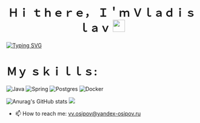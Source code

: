 <h1 align="center">Ｈｉ ｔｈｅｒｅ， Ｉ＇ｍ    Ｖｌａｄｉｓｌａｖ
<img src="https://github.com/blackcater/blackcater/raw/main/images/Hi.gif" height="32"/></h1>

<a href="https://git.io/typing-svg"><img src="https://readme-typing-svg.demolab.com?font=Fira+Code&weight=600&size=30&duration=10000&pause=5000&repeat=false&width=1500&height=100&lines=Java+developer+with+experience+in+implementing+projects+in+the+process+of+learning" alt="Typing SVG" /></a>

<h1 align="left">Ｍｙ ｓｋｉｌｌｓ:</h1>

![Java](https://img.shields.io/badge/java-%23ED8B00.svg?style=for-the-badge&logo=java&logoColor=white)
![Spring](https://img.shields.io/badge/spring-%236DB33F.svg?style=for-the-badge&logo=spring&logoColor=white)
![Postgres](https://img.shields.io/badge/postgres-%23316192.svg?style=for-the-badge&logo=postgresql&logoColor=white)
![Docker](https://img.shields.io/badge/docker-%230db7ed.svg?style=for-the-badge&logo=docker&logoColor=white)

![Anurag's GitHub stats](https://github-readme-stats.vercel.app/api?username=Bervy&show_icons=true)
![](https://github-profile-summary-cards.vercel.app/api/cards/profile-details?username=Bervy)

- 📫 How to reach me: vv.osipov@yandex-osipov.ru
